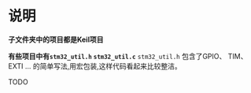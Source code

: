# 说明
**子文件夹中的项目都是Keil项目**

**有些项目中有`stm32_util.h` `stm32_util.c`**
`stm32_util.h` 包含了GPIO、 TIM、 EXTI ... 的简单写法,用宏包装,这样代码看起来比较整洁。

TODO
